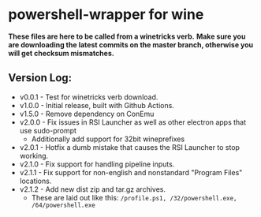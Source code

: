 # powershell-wrapper for wine

**These files are here to be called from a winetricks verb.**
**Make sure you are downloading the latest commits on the master branch, otherwise you will get checksum mismatches.**

## Version Log:
- v0.0.1 - Test for winetricks verb download.
- v1.0.0 - Initial release, built with Github Actions.
- v1.5.0 - Remove dependency on ConEmu
- v2.0.0 - Fix issues in RSI Launcher as well as other electron apps that use sudo-prompt
   - Additionally add support for 32bit wineprefixes
- v2.0.1 - Hotfix a dumb mistake that causes the RSI Launcher to stop working.
- v2.1.0 - Fix support for handling pipeline inputs.
- v2.1.1 - Fix support for non-english and nonstandard "Program Files" locations.
- v2.1.2 - Add new dist zip and tar.gz archives.
   - These are laid out like this: `/profile.ps1, /32/powershell.exe, /64/powershell.exe`
